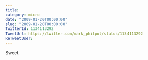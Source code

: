 ```yaml
---
title: 
category: micro
date: "2009-01-20T00:00:00"
slug: "2009-01-20T00:00:00"
TwitterId: 1134113292
TweetUrl: https://twitter.com/mark_philpot/status/1134113292
ReTweetUser: 
---
```


Sweet.